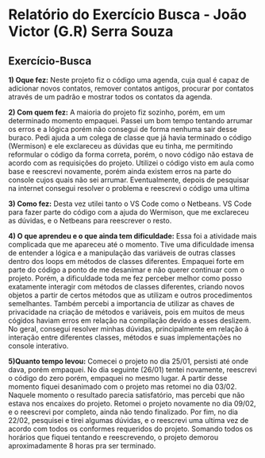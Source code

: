 # Relatório do Exercício Busca - João Victor (G.R) Serra Souza 

## Exercício-Busca


**1) Oque fez:**
Neste projeto fiz o código uma agenda, cuja qual é capaz de adicionar novos contatos, remover contatos antigos, procurar por contatos através de um padrão e mostrar todos os contatos da agenda.

**2) Com quem fez:**
A maioria do projeto fiz sozinho, porém, em um determinado momento empaquei. Passei um bom tempo tentando arrumar os erros e a lógica porém não consegui de forma nenhuma sair desse buraco. Pedi ajuda a um colega de classe que já havia terminado o código (Wermison) e ele exclareceu as dúvidas que eu tinha, me permitindo reformular o código da forma correta, porém, o novo código não estava de acordo com as requisições do projeto. Utilizei o código visto em aula como base e reescrevi novamente, porém ainda existem erros na parte do console cujos quais não sei arrumar. Eventualmente, depois de pesquisar na internet consegui resolver o problema e reescrevi o código uma ultima

**3) Como fez:**
Desta vez utilei tanto o VS Code como o Netbeans. VS Code para fazer parte do código com a ajuda do Wermison, que me exclareceu as dúvidas, e o Netbeans para reescrever o resto.

**4) O que aprendeu e o que ainda tem dificuldade:**
Essa foi a atividade mais complicada que me apareceu até o momento. Tive uma dificuldade imensa de entender a lógica e a manipulação das variáveis de outras classes dentro dos loops em métodos de classes diferentes. Empaquei forte em parte do código a ponto de me desanimar e não querer continuar com o projeto. Porém, a dificuldade toda me fez perceber melhor como posso exatamente interagir com métodos de classes diferentes, criando novos objetos a partir de certos métodos que as utilizam e outros procedimentos semelhantes. Também percebi a importancia de utilizar as chaves de privacidade na criação de métodos e variáveis, pois em muitos de meus cógidos haviam erros em relação na compilação devido a esses deslizem. No geral, consegui resolver minhas dúvidas, principalmente em relação á interação entre diferentes classes, métodos e suas implementações no console interativo.

**5)Quanto tempo levou:**
Comecei o projeto  no dia 25/01, persisti até onde dava, porém empaquei. No dia seguinte (26/01) tentei novamente, reescrevi o código do zero porém, empaquei no mesmo lugar. A partir desse momento fiquei desanimado com o projeto mas retomei no dia 03/02. Naquele momento o resultado parecia satisfatório, mas percebi que não estava nos encaixes do projeto. Retomei o projeto novamente no dia 09/02, e o reescrevi por completo, ainda não tendo finalizado. Por fim, no dia 22/02, pesquisei e tirei algumas dúvidas, e o reescrevi uma ultima vez de acordo com todos os conformes requeridos do projeto.
Somando todos os horários que fiquei tentando e reescrevendo, o projeto demorou aproximadamente 8 horas pra ser terminado.